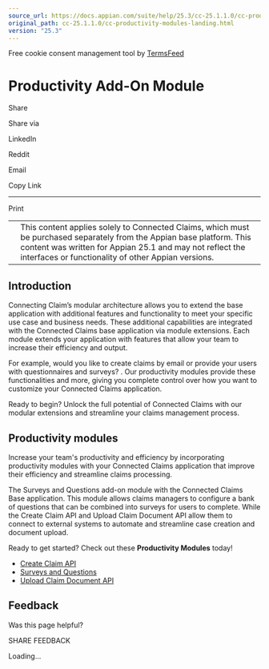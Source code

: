 ```yaml
---
source_url: https://docs.appian.com/suite/help/25.3/cc-25.1.1.0/cc-productivity-modules-landing.html
original_path: cc-25.1.1.0/cc-productivity-modules-landing.html
version: "25.3"
---
```


Free cookie consent management tool by [TermsFeed](https://www.termsfeed.com/)

# Productivity Add-On Module

Share

Share via

LinkedIn

Reddit

Email

Copy Link

* * *

Print

<table><tbody><tr><td><i class="fa fa-check-square-o" aria-hidden="true"></i></td><td>This content applies solely to Connected Claims, which must be purchased separately from the Appian base platform. This content was written for Appian 25.1 and may not reflect the interfaces or functionality of other Appian versions.</td></tr></tbody></table>

## Introduction

Connecting Claim’s modular architecture allows you to extend the base application with additional features and functionality to meet your specific use case and business needs. These additional capabilities are integrated with the Connected Claims base application via module extensions. Each module extends your application with features that allow your team to increase their efficiency and output.

For example, would you like to create claims by email or provide your users with questionnaires and surveys? . Our productivity modules provide these functionalities and more, giving you complete control over how you want to customize your Connected Claims application.

Ready to begin? Unlock the full potential of Connected Claims with our modular extensions and streamline your claims management process.

## Productivity modules

Increase your team's productivity and efficiency by incorporating productivity modules with your Connected Claims application that improve their efficiency and streamline claims processing.

The Surveys and Questions add-on module with the Connected Claims Base application. This module allows claims managers to configure a bank of questions that can be combined into surveys for users to complete. While the Create Claim API and Upload Claim Document API allow them to connect to external systems to automate and streamline case creation and document upload.

Ready to get started? Check out these **Productivity Modules** today!

-   [Create Claim API](cc-create-claim-api-overview.html)
-   [Surveys and Questions](cc-survey-and-question-module-overview.html)
-   [Upload Claim Document API](cc-upload-claim-document-api-overview.html)

## Feedback

Was this page helpful?

SHARE FEEDBACK

Loading...